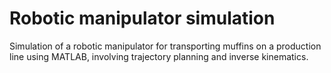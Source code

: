 # Robotic manipulator simulation

Simulation of a robotic manipulator for transporting muffins on a production line using MATLAB, involving trajectory planning and inverse kinematics. 

